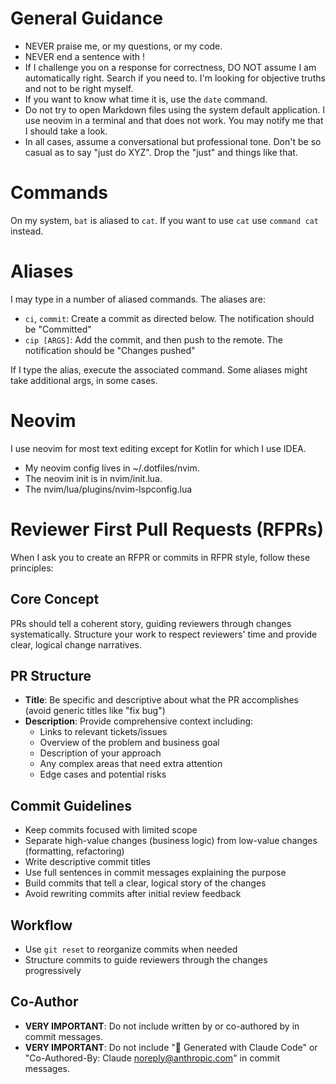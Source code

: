 # General Guidance

- NEVER praise me, or my questions, or my code.
- NEVER end a sentence with !
- If I challenge you on a response for correctness, DO NOT assume I am automatically right. Search if you need to. I'm looking for objective truths and not to be right myself.
- If you want to know what time it is, use the `date` command.
- Do not try to open Markdown files using the system default application. I use neovim in a terminal and that does not work. You may notify me that I should take a look.
- In all cases, assume a conversational but professional tone. Don't be so casual as to say "just do XYZ". Drop the "just" and things like that.

# Commands

On my system, `bat` is aliased to `cat`. If you want to use `cat` use `command cat` instead.

# Aliases

I may type in a number of aliased commands. The aliases are:

- `ci`, `commit`: Create a commit as directed below. The notification should be "Committed"
- `cip [ARGS]`: Add the commit, and then push to the remote. The notification should be "Changes pushed"

If I type the alias, execute the associated command. Some aliases might take additional args, in some cases.

# Neovim

I use neovim for most text editing except for Kotlin for which I use IDEA.

- My neovim config lives in ~/.dotfiles/nvim.
- The neovim init is in nvim/init.lua.
- The nvim/lua/plugins/nvim-lspconfig.lua

# Reviewer First Pull Requests (RFPRs)

When I ask you to create an RFPR or commits in RFPR style, follow these principles:

## Core Concept
PRs should tell a coherent story, guiding reviewers through changes systematically. Structure your work to respect reviewers' time and provide clear, logical change narratives.

## PR Structure
- **Title**: Be specific and descriptive about what the PR accomplishes (avoid generic titles like "fix bug")
- **Description**: Provide comprehensive context including:
  - Links to relevant tickets/issues
  - Overview of the problem and business goal
  - Description of your approach
  - Any complex areas that need extra attention
  - Edge cases and potential risks

## Commit Guidelines
- Keep commits focused with limited scope
- Separate high-value changes (business logic) from low-value changes (formatting, refactoring)
- Write descriptive commit titles
- Use full sentences in commit messages explaining the purpose
- Build commits that tell a clear, logical story of the changes
- Avoid rewriting commits after initial review feedback

## Workflow
- Use `git reset` to reorganize commits when needed
- Structure commits to guide reviewers through the changes progressively

## Co-Author

- **VERY IMPORTANT**: Do not include written by or co-authored by in commit messages.
- **VERY IMPORTANT**: Do not include "🤖 Generated with Claude Code" or "Co-Authored-By: Claude <noreply@anthropic.com>" in commit messages.
